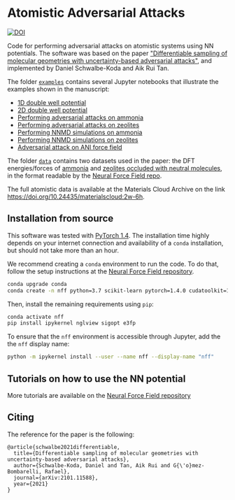 # Atomistic Adversarial Attacks

[![DOI](https://zenodo.org/badge/DOI/10.5281/zenodo.5114385.svg)](https://doi.org/10.5281/zenodo.5114385)

Code for performing adversarial attacks on atomistic systems using NN potentials. The software was based on the paper ["Differentiable sampling of molecular geometries with uncertainty-based adversarial attacks"](https://arxiv.org/abs/2101.11588), and implemented by Daniel Schwalbe-Koda and Aik Rui Tan.

The folder [`examples`](examples/) contains several Jupyter notebooks that illustrate the examples shown in the manuscript:

 - [1D double well potential](examples/1D_DoubleWell.ipynb)
 - [2D double well potential](examples/2D_DoubleWell.ipynb)
 - [Performing adversarial attacks on ammonia](examples/Ammonia_attack.ipynb)
 - [Performing adversarial attacks on zeolites](examples/Zeolite_attack.ipynb)
 - [Performing NNMD simulations on ammonia](examples/Ammonia_MD.ipynb)
 - [Performing NNMD simulations on zeolites](examples/Zeolite_MD.ipynb)
 - [Adversarial attack on ANI force field](examples/TorchANI.ipynb)

The folder [`data`](data/) contains two datasets used in the paper: the DFT energies/forces of [ammonia](data/ammonia.pth.tar) and [zeolites occluded with neutral molecules](data/zeolite.pth.tar), in the format readable by the [Neural Force Field repo](https://github.com/learningmatter-mit/NeuralForceField).

The full atomistic data is available at the Materials Cloud Archive on the link <https://doi.org/10.24435/materialscloud:2w-6h>.

## Installation from source

This software was tested with [PyTorch 1.4](http://pytorch.org). The installation time highly depends on your internet connection and availability of a `conda` installation, but should not take more than an hour.

We recommend creating a `conda` environment to run the code. To do that, follow the setup instructions at the [Neural Force Field repository](https://github.com/learningmatter-mit/NeuralForceField).

```bash
conda upgrade conda
conda create -n nff python=3.7 scikit-learn pytorch=1.4.0 cudatoolkit=10.0 ase pandas pymatgen sympy rdkit hyperopt jq openbabel -c pytorch -c conda-forge -c rdkit -c openbabel
```

Then, install the remaining requirements using `pip`:

```bash
conda activate nff
pip install ipykernel nglview sigopt e3fp
```

To ensure that the `nff` environment is accessible through Jupyter, add the the `nff` display name:

```bash
python -m ipykernel install --user --name nff --display-name "nff"
```

## Tutorials on how to use the NN potential

More tutorials are available on the [Neural Force Field repository](https://github.com/learningmatter-mit/NeuralForceField)

## Citing

The reference for the paper is the following:

```
@article{schwalbe2021differentiable,
  title={Differentiable sampling of molecular geometries with uncertainty-based adversarial attacks},
  author={Schwalbe-Koda, Daniel and Tan, Aik Rui and G{\'o}mez-Bombarelli, Rafael},
  journal={arXiv:2101.11588},
  year={2021}
}
```

